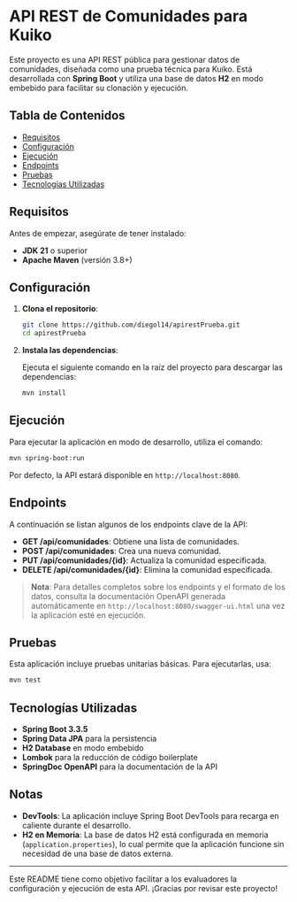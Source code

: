 # API REST de Comunidades para Kuiko

Este proyecto es una API REST pública para gestionar datos de comunidades, diseñada como una prueba técnica para Kuiko. Está desarrollada con **Spring Boot** y utiliza una base de datos **H2** en modo embebido para facilitar su clonación y ejecución.

## Tabla de Contenidos
- [Requisitos](#requisitos)
- [Configuración](#configuración)
- [Ejecución](#ejecución)
- [Endpoints](#endpoints)
- [Pruebas](#pruebas)
- [Tecnologías Utilizadas](#tecnologías-utilizadas)

## Requisitos

Antes de empezar, asegúrate de tener instalado:
- **JDK 21** o superior
- **Apache Maven** (versión 3.8+)

## Configuración

1. **Clona el repositorio**:

   ```bash
   git clone https://github.com/diegol14/apirestPrueba.git
   cd apirestPrueba
   ```

2. **Instala las dependencias**:

   Ejecuta el siguiente comando en la raíz del proyecto para descargar las dependencias:

   ```bash
   mvn install
   ```

## Ejecución

Para ejecutar la aplicación en modo de desarrollo, utiliza el comando:

```bash
mvn spring-boot:run
```

Por defecto, la API estará disponible en `http://localhost:8080`.

## Endpoints

A continuación se listan algunos de los endpoints clave de la API:

- **GET /api/comunidades**: Obtiene una lista de comunidades.
- **POST /api/comunidades**: Crea una nueva comunidad.
- **PUT /api/comunidades/{id}**: Actualiza la comunidad especificada.
- **DELETE /api/comunidades/{id}**: Elimina la comunidad especificada.

> **Nota**: Para detalles completos sobre los endpoints y el formato de los datos, consulta la documentación OpenAPI generada automáticamente en `http://localhost:8080/swagger-ui.html` una vez la aplicación esté en ejecución.

## Pruebas

Esta aplicación incluye pruebas unitarias básicas. Para ejecutarlas, usa:

```bash
mvn test
```

## Tecnologías Utilizadas

- **Spring Boot 3.3.5**
- **Spring Data JPA** para la persistencia
- **H2 Database** en modo embebido
- **Lombok** para la reducción de código boilerplate
- **SpringDoc OpenAPI** para la documentación de la API

## Notas

- **DevTools**: La aplicación incluye Spring Boot DevTools para recarga en caliente durante el desarrollo.
- **H2 en Memoria**: La base de datos H2 está configurada en memoria (`application.properties`), lo cual permite que la aplicación funcione sin necesidad de una base de datos externa.

---

Este README tiene como objetivo facilitar a los evaluadores la configuración y ejecución de esta API. ¡Gracias por revisar este proyecto!
